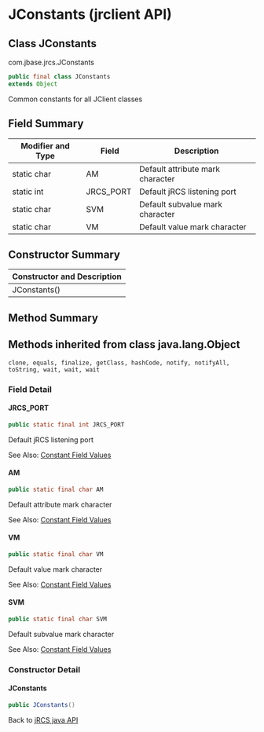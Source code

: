 # JConstants (jrclient API)

<PageHeader />

## Class JConstants

com.jbase.jrcs.JConstants

``` java
public final class JConstants
extends Object
```

Common constants for all JClient classes

## Field Summary

| Modifier and Type |  Field |  Description |
| --- | --- | --- |
| static char | AM | Default attribute mark character |
| static int | JRCS\_PORT | Default jRCS listening port |
| static char | SVM | Default subvalue mark character |
| static char | VM | Default value mark character |

## Constructor Summary

| Constructor and Description |
| --- |
| JConstants() |

## Method Summary

## Methods inherited from class java.lang.Object

`clone, equals, finalize, getClass, hashCode, notify, notifyAll, toString, wait, wait, wait`

### Field Detail

#### JRCS\_PORT

``` java
public static final int JRCS_PORT
```

Default jRCS listening port

See Also: [Constant Field Values](./../../jremote/constant-field-values)

#### AM

``` java
public static final char AM
```

Default attribute mark character

See Also: [Constant Field Values](./../../jremote/constant-field-values)

#### VM

``` java
public static final char VM
```

Default value mark character

See Also: [Constant Field Values](./../../jremote/constant-field-values#com.jbase.jrcs.JConstants)

#### SVM

``` java
public static final char SVM
```

Default subvalue mark character

See Also: [Constant Field Values](./../../jremote/constant-field-values#com.jbase.jrcs.JConstants)

### Constructor Detail

#### JConstants

``` java
public JConstants()
```

Back to [jRCS java API](./../README.md)
